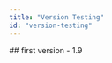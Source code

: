 ```yaml
---
title: "Version Testing"
id: "version-testing"
---
```


<!-- <VersionBlock firstVersion="1.8" lastVersion="1.10">
  ## first version - 1.8 | last version - 1.10
</VersionBlock> -->

<VersionBlock firstVersion="2.2.1">
  ## first version - 1.9
</VersionBlock>

<!-- <VersionBlock firstVersion="1.10">
  ## first version - 1.10
</VersionBlock> -->
